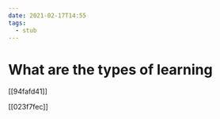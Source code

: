 ```yaml
---
date: 2021-02-17T14:55
tags: 
  - stub
---
```


# What are the types of learning

[[94fafd41]]

[[023f7fec]]
